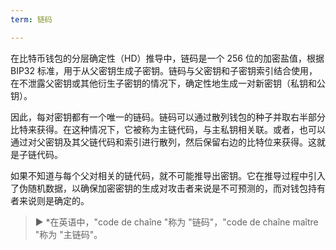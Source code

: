 ```yaml
---
term: 链码

---
```

在比特币钱包的分层确定性（HD）推导中，链码是一个 256 位的加密盐值，根据 BIP32 标准，用于从父密钥生成子密钥。链码与父密钥和子密钥索引结合使用，在不泄露父密钥或其他衍生子密钥的情况下，确定性地生成一对新密钥（私钥和公钥）。

因此，每对密钥都有一个唯一的链码。链码可以通过散列钱包的种子并取右半部分比特来获得。在这种情况下，它被称为主链代码，与主私钥相关联。或者，也可以通过对父密钥及其父链代码和索引进行散列，然后保留右边的比特位来获得。这就是子链代码。

如果不知道与每个父对相关的链代码，就不可能推导出密钥。它在推导过程中引入了伪随机数据，以确保加密密钥的生成对攻击者来说是不可预测的，而对钱包持有者来说则是确定的。

> ► *在英语中，"code de chaîne "称为 "链码"，"code de chaîne maître "称为 "主链码"。